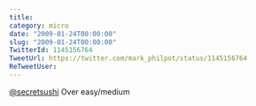 ```yaml
---
title: 
category: micro
date: "2009-01-24T00:00:00"
slug: "2009-01-24T00:00:00"
TwitterId: 1145156764
TweetUrl: https://twitter.com/mark_philpot/status/1145156764
ReTweetUser: 
---
```


[@secretsushi](https://twitter.com/secretsushi) Over easy/medium